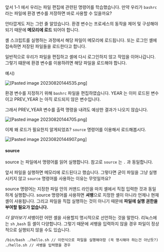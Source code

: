 
앞서 1-1 에서 우리는 파일 편집에 관련된 명령어를 학습했습니다. 만약 우리가 `bashrc` 라는 파일에 환경 변수를 저장하면 바로 사용할 수 있을까요? 

안타깝게도 저는 그런 줄 알았습니다. 환경 변수는 프로세스의 동작을 제어 및 구성해야되기 때문에 **메모리에 로드** 되어야 합니다.

셸 스크립트를 실행하는 과정에서 해당 파일이 메모리에 로드됩니다. 또는 로그인 셸에 접속하면 저장된 파일들을 로드한다고 합니다.

일반적으로 우리가 파일을 편집하고 셸에 다시 로그인하지 않고 작업을 이어나갑니다. 그렇기 떄문에 환경 변수를 이용하려면 해당 파일을 로드해야 합니다.


예시)

![[Pasted image 20230820144535.png]](https://github.com/JxxHxxx/TIL_2023/blob/master/OS/%EC%9D%98%EC%8B%9D%EC%9D%98%20%ED%9D%90%EB%A6%84%EB%8C%80%EB%A1%9C%20%EB%A6%AC%EB%88%85%EC%8A%A4/images/Pasted%20image%2020230820144535.png)

환경 변수를 지정하기 위해 `bashrc` 파일을 편집하였습니다. YEAR 는 이미 로드된 변수이고 PREV_YEAR 는 아직 로드되지 않은 변수입니다.

그래서 PREV_YEAR 변수를 출력 명령을 내려도 예상한 결과가 나오지 않습니다.

![[Pasted image 20230820144705.png]](https://github.com/JxxHxxx/TIL_2023/blob/master/OS/%EC%9D%98%EC%8B%9D%EC%9D%98%20%ED%9D%90%EB%A6%84%EB%8C%80%EB%A1%9C%20%EB%A6%AC%EB%88%85%EC%8A%A4/images/Pasted%20image%2020230820144705.png)


이제 왜 로드가 필요한지 알게되었죠? `source` 명령어를 이용해서 로드해봅시다.

![[Pasted image 20230820144907.png]](https://github.com/JxxHxxx/TIL_2023/blob/master/OS/%EC%9D%98%EC%8B%9D%EC%9D%98%20%ED%9D%90%EB%A6%84%EB%8C%80%EB%A1%9C%20%EB%A6%AC%EB%88%85%EC%8A%A4/images/Pasted%20image%2020230820144907.png)


#### source

source 는 파일에서 명령어를 읽어 실행합니다. 참고로 `source` 는 `.` 과 동일합니다. 

앞서 파일을 실행하면 메모리에 로드된다고 했습니다. 그렇다면 굳이 파일을 그냥 실행시키지 않고 `source` 명령어를 사용하는 이유는 무엇일까요? 

source 명령어는 지정한 파일 안의 커맨드 라인을 마치 셸에서 직접 입력한 것과 동일하게 실행합니다. source 명령어를 사용하면 **셔뱅**으로 지정한 셸이 아니라 언제나 현재 셸이 사용됩니다. 그리고 파일을 직접 실행하는 것이 아니기 때문에 **파일에 실행 권한을 부여할 필요가 없습니다.**


*더 알아보기*
셔뱅이란 어떤 셸을 사용할지 명시적으로 선언하는 것을 말한다. 리눅스에는 `sh` ,`bash`  등 셸이 다양합니다. 그렇기 때문에 셔뱅을 입력하지 않을 경우 파일이 정상적으로 실행되지 않을 수도 있습니다.

```
/bin/bash ./hello.sh // 이런식으로 파일을 실행해야함 (꼭 명시해야 하는건 아닌듯?)
./hello.sh // 셔뱅을 입력했을 경우
```

